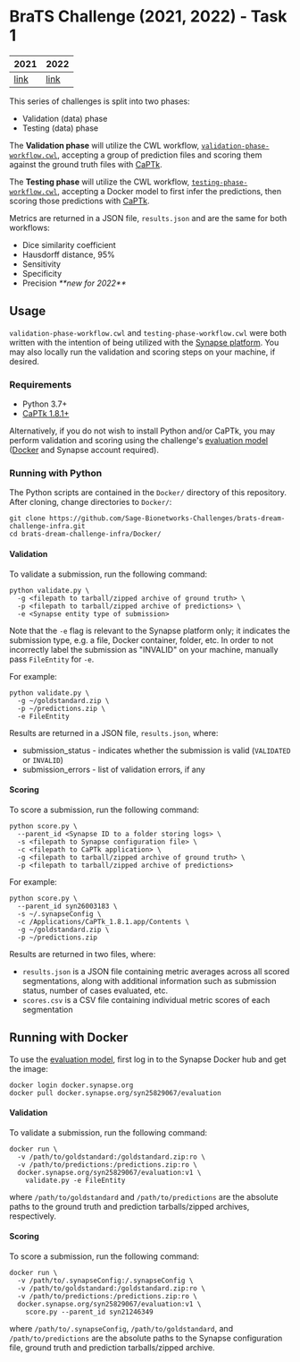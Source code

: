 # BraTS Challenge (2021, 2022) - Task 1

| 2021                                      | 2022                                      |
| ----------------------------------------- | ----------------------------------------- |
| [link](https://www.synapse.org/brats2021) | [link](https://www.synapse.org/brats2022) |

This series of challenges is split into two phases:

- Validation (data) phase
- Testing (data) phase

The **Validation phase** will utilize the CWL workflow,
[`validation-phase-workflow.cwl`], accepting a group of prediction files and
scoring them against the ground truth files with [CaPTk].

The **Testing phase** will utilize the CWL workflow,
[`testing-phase-workflow.cwl`], accepting a Docker model to first infer the
predictions, then scoring those predictions with [CaPTk].

Metrics are returned in a JSON file, `results.json` and are the same for
both workflows:

- Dice similarity coefficient
- Hausdorff distance, 95%
- Sensitivity
- Specificity
- Precision _\*\*new for 2022\*\*_

## Usage

`validation-phase-workflow.cwl` and `testing-phase-workflow.cwl` were both
written with the intention of being utilized with the [Synapse platform].
You may also locally run the validation and scoring steps on your machine,
if desired.

### Requirements

- Python 3.7+
- [CaPTk 1.8.1+]

Alternatively, if you do not wish to install Python and/or CaPTk, you may
perform validation and scoring using the challenge's [evaluation model]
([Docker] and Synapse account required).

### Running with Python

The Python scripts are contained in the `Docker/` directory of this repository.
After cloning, change directories to `Docker/`:

    git clone https://github.com/Sage-Bionetworks-Challenges/brats-dream-challenge-infra.git
    cd brats-dream-challenge-infra/Docker/

#### Validation

To validate a submission, run the following command:

    python validate.py \
      -g <filepath to tarball/zipped archive of ground truth> \
      -p <filepath to tarball/zipped archive of predictions> \
      -e <Synapse entity type of submission>

Note that the `-e` flag is relevant to the Synapse platform only; it indicates
the submission type, e.g. a file, Docker container, folder, etc. In order to
not incorrectly label the submission as "INVALID" on your machine, manually
pass `FileEntity` for `-e`.

For example:

    python validate.py \
      -g ~/goldstandard.zip \
      -p ~/predictions.zip \
      -e FileEntity

Results are returned in a JSON file, `results.json`, where:

- submission_status - indicates whether the submission is valid (`VALIDATED`
  or `INVALID`)
- submission_errors - list of validation errors, if any

#### Scoring

To score a submission, run the following command:

    python score.py \
      --parent_id <Synapse ID to a folder storing logs> \
      -s <filepath to Synapse configuration file> \
      -c <filepath to CaPTk application> \
      -g <filepath to tarball/zipped archive of ground truth> \
      -p <filepath to tarball/zipped archive of predictions>

For example:

    python score.py \
      --parent_id syn26003183 \
      -s ~/.synapseConfig \
      -c /Applications/CaPTk_1.8.1.app/Contents \
      -g ~/goldstandard.zip \
      -p ~/predictions.zip

Results are returned in two files, where:

- `results.json` is a JSON file containing metric averages across all scored
  segmentations, along with additional information such as submission status,
  number of cases evaluated, etc.
- `scores.csv` is a CSV file containing individual metric scores of each
  segmentation

## Running with Docker

To use the [evaluation model], first log in to the Synapse Docker hub and get
the image:

    docker login docker.synapse.org
    docker pull docker.synapse.org/syn25829067/evaluation

#### Validation

To validate a submission, run the following command:

    docker run \
      -v /path/to/goldstandard:/goldstandard.zip:ro \
      -v /path/to/predictions:/predictions.zip:ro \
      docker.synapse.org/syn25829067/evaluation:v1 \
        validate.py -e FileEntity

where `/path/to/goldstandard` and `/path/to/predictions` are the absolute
paths to the ground truth and prediction tarballs/zipped archives, respectively.

#### Scoring

To score a submission, run the following command:

    docker run \
      -v /path/to/.synapseConfig:/.synapseConfig \
      -v /path/to/goldstandard:/goldstandard.zip:ro \
      -v /path/to/predictions:/predictions.zip:ro \
      docker.synapse.org/syn25829067/evaluation:v1 \
        score.py --parent_id syn21246349

where `/path/to/.synapseConfig`, `/path/to/goldstandard`, and
`/path/to/predictions` are the absolute paths to the Synapse configuration
file, ground truth and prediction tarballs/zipped archive.

<!-- Links -->

[`validation-phase-workflow.cwl`]: https://raw.githubusercontent.com/Sage-Bionetworks-Challenges/brats-dream-challenge-infra/main/validation-phase-workflow.cwl
[`testing-phase-workflow.cwl`]: https://raw.githubusercontent.com/Sage-Bionetworks-Challenges/brats-dream-challenge-infra/main/testing-phase-workflow.cwl
[captk]: https://cbica.github.io/CaPTk/
[synapse platform]: https://www.synapse.org/
[captk 1.8.1+]: https://cbica.github.io/CaPTk/Download.html
[evaluation model]: https://www.synapse.org/#!Synapse:syn27788111
[docker]: https://docs.docker.com/get-docker/
